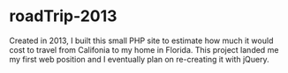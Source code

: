 # roadTrip-2013
Created in 2013, I built this small PHP site to estimate how much it would cost to travel from Califonia to my home in Florida. This project landed me my first web position and I eventually plan on re-creating it with jQuery.
